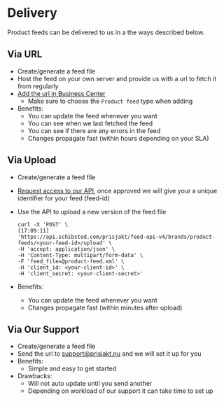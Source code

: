 
# Delivery

Product feeds can be delivered to us in a the ways described below.

## Via URL

- Create/generate a feed file
- Host the feed on your own server and provide us with a url to fetch it from regularly
- [Add the url in Business Center](https://support.prisjakt.nu/sv/articles/6175300-produkt-feeds-i-business-center)
    - Make sure to choose the `Product feed` type when adding
- Benefits: 
    - You can update the feed whenever you want
    - You can see when we last fetched the feed
    - You can see if there are any errors in the feed
    - Changes propagate fast (within hours depending on your SLA)

## Via Upload

- Create/generate a feed file
- [Request access to our API](https://anypoint.mulesoft.com/exchange/portals/schibsted-etech-1/73a598fc-e854-4cb7-bea6-a4c899c8cb73/prisjakt-feed-api/), once approved we will give your a unique identifier for your feed (feed-id)
- Use the API to upload a new version of the feed file

    ```shell
    curl -X 'POST' \                                                                                                                                                                           [17:09:11]
    'https://api.schibsted.com/prisjakt/feed-api-v4/brands/product-feeds/<your-feed-id>/upload' \
    -H 'accept: application/json' \
    -H 'Content-Type: multipart/form-data' \
    -F 'feed_file=@product-feed.xml' \
    -H 'client_id: <your-client-id>' \
    -H 'client_secret: <your-client-secret>'        
    ```    
- Benefits: 
    - You can update the feed whenever you want
    - Changes propagate fast (within minutes after upload)


## Via Our Support

- Create/generate a feed file
- Send the url to support@prisjakt.nu and we will set it up for you 
- Benefits: 
    - Simple and easy to get started
- Drawbacks: 
    - Will not auto update until you send another
    - Depending on workload of our support it can take time to set up
